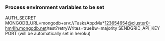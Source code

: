 ### Process environment variables to be set

AUTH_SECRET
MONGODB_URL=mongodb+srv://TasksApp:Ma*123654654@cluster0-hm4lh.mongodb.net/test?retryWrites=true&w=majority
SENDGRID_API_KEY
PORT (will be automatically set in heroku)